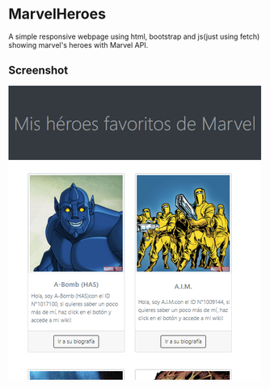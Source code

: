 # MarvelHeroes
A simple responsive webpage using html, bootstrap and js(just using fetch) showing marvel's heroes with Marvel API.
## Screenshot
![alt Screenshot](
https://github.com/Christopherunfv96/MarvelHeroes/blob/master/docs/picture-github.png)
